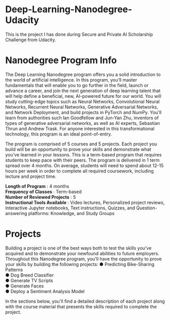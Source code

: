 # Deep-Learning-Nanodegree-Udacity

This is the project I has done during Secure and Private AI Scholarship Challenge from Udacity. 

# Nanodegree Program Info

The Deep Learning Nanodegree program offers you a solid introduction to the world of artificial intelligence.
In this program, you’ll master fundamentals that will enable you to go further in the field, launch or advance
a career, and join the next generation of deep learning talent that will help define a beneficial, new,
AI-powered future for our world. You will study cutting-edge topics such as Neural Networks, Convolutional
Neural Networks, Recurrent Neural Networks, Generative Adversarial Networks, and Network Deployment,
and build projects in PyTorch and NumPy. You'll learn from authorities such Ian Goodfellow and Jun-Yan
Zhu, inventors of types of generative adversarial networks, as well as AI experts, Sebastian Thrun and
Andrew Trask. For anyone interested in this transformational technology, this program is an ideal
point-of-entry.

The program is comprised of 5 courses and 5 projects. Each project you build will be an opportunity to
prove your skills and demonstrate what you’ve learned in your lessons.
This is a term-based program that requires students to keep pace with their peers. The program is delivered
in 1 term spread over 4 months. On average, students will need to spend about 12-15 hours per week in
order to complete all required coursework, including lecture and project time.

**Length of Program** : 4 months  
**Frequency of Classes** : Term-based  
**Number of Reviewed Projects** : 5  
**Instructional Tools Available** : Video lectures, Personalized project reviews, Interactive Jupyter notebooks,
Text instructions, Quizzes, and Question-answering platforms: Knowledge, and Study Groups  


# Projects
Building a project is one of the best ways both to test the skills you've acquired and to demonstrate your
newfound abilities to future employers. Throughout this Nanodegree program, you'll have the opportunity
to prove your skills by building the following projects:
● Predicting Bike-Sharing Patterns  
● Dog Breed Classifier  
● Generate TV Scripts  
● Generate Faces  
● Deploy a Sentiment Analysis Model  

In the sections below, you'll find a detailed description of each project along with the course material that
presents the skills required to complete the project.
